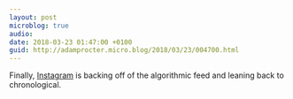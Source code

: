 ```yaml
---
layout: post
microblog: true
audio: 
date: 2018-03-23 01:47:00 +0100
guid: http://adamprocter.micro.blog/2018/03/23/004700.html
---
```

Finally, [Instagram](https://instagram-press.com/blog/2018/03/22/changes-to-improve-your-instagram-feed/) is backing off of the algorithmic feed and leaning back to chronological.

